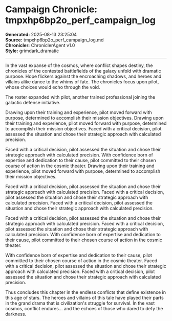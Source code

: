 # Campaign Chronicle: tmpxhp6bp2o_perf_campaign_log

**Generated:** 2025-08-13 23:25:04  
**Source:** tmpxhp6bp2o_perf_campaign_log.md  
**Chronicler:** ChroniclerAgent v1.0  
**Style:** grimdark_dramatic  

---

In the vast expanse of the cosmos, where conflict shapes destiny, the chronicles of the contested battlefields of the galaxy unfold with dramatic purpose. Hope flickers against the encroaching shadows, and heroes and villains alike dance to the whims of fate. The chronicles focus upon pilot, whose choices would echo through the void.

The roster expanded with pilot, another trained professional joining the galactic defense initiative. 

Drawing upon their training and experience, pilot moved forward with purpose, determined to accomplish their mission objectives. Drawing upon their training and experience, pilot moved forward with purpose, determined to accomplish their mission objectives. Faced with a critical decision, pilot assessed the situation and chose their strategic approach with calculated precision. 

Faced with a critical decision, pilot assessed the situation and chose their strategic approach with calculated precision. With confidence born of expertise and dedication to their cause, pilot committed to their chosen course of action in the cosmic theater. Drawing upon their training and experience, pilot moved forward with purpose, determined to accomplish their mission objectives. 

Faced with a critical decision, pilot assessed the situation and chose their strategic approach with calculated precision. Faced with a critical decision, pilot assessed the situation and chose their strategic approach with calculated precision. Faced with a critical decision, pilot assessed the situation and chose their strategic approach with calculated precision. 

Faced with a critical decision, pilot assessed the situation and chose their strategic approach with calculated precision. Faced with a critical decision, pilot assessed the situation and chose their strategic approach with calculated precision. With confidence born of expertise and dedication to their cause, pilot committed to their chosen course of action in the cosmic theater. 

With confidence born of expertise and dedication to their cause, pilot committed to their chosen course of action in the cosmic theater. Faced with a critical decision, pilot assessed the situation and chose their strategic approach with calculated precision. Faced with a critical decision, pilot assessed the situation and chose their strategic approach with calculated precision.

Thus concludes this chapter in the endless conflicts that define existence in this age of stars. The heroes and villains of this tale have played their parts in the grand drama that is civilization's struggle for survival. In the vast cosmos, conflict endures... and the echoes of those who dared to defy the darkness.